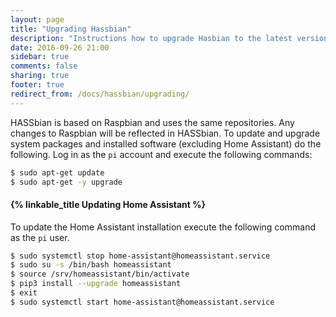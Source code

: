 ```yaml
---
layout: page
title: "Upgrading Hassbian"
description: "Instructions how to upgrade Hasbian to the latest version."
date: 2016-09-26 21:00
sidebar: true
comments: false
sharing: true
footer: true
redirect_from: /docs/hassbian/upgrading/
---
```


HASSbian is based on Raspbian and uses the same repositories. Any changes to Raspbian will be reflected in HASSbian. To update and upgrade system packages and installed software (excluding Home Assistant) do the following.
Log in as the `pi` account and execute the following commands:

```bash
$ sudo apt-get update
$ sudo apt-get -y upgrade
```


#### {% linkable_title Updating Home Assistant %}

To update the Home Assistant installation execute the following command as the `pi` user.

```bash
$ sudo systemctl stop home-assistant@homeassistant.service
$ sudo su -s /bin/bash homeassistant
$ source /srv/homeassistant/bin/activate
$ pip3 install --upgrade homeassistant
$ exit
$ sudo systemctl start home-assistant@homeassistant.service
```
